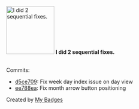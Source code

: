 <img src="https://github.com/my-badges/my-badges/blob/master/src/all-badges/fix-commit/fix-2.png?raw=true" alt="I did 2 sequential fixes." title="I did 2 sequential fixes." width="128">
<strong>I did 2 sequential fixes.</strong>
<br><br>

Commits:

- <a href="https://github.com/joshgrib/2016F-coursework/commit/d5ce7094bec6b1db134095915d09e005374bd5aa">d5ce709</a>: Fix week day index issue on day view
- <a href="https://github.com/joshgrib/2016F-coursework/commit/ee788ea594b6c1a166eabd00e41e67e85241e501">ee788ea</a>: Fix month arrow button positioning


Created by <a href="https://github.com/my-badges/my-badges">My Badges</a>
